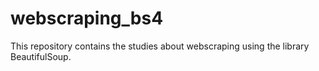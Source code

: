 # webscraping_bs4
This repository contains the studies about webscraping using the library BeautifulSoup.
